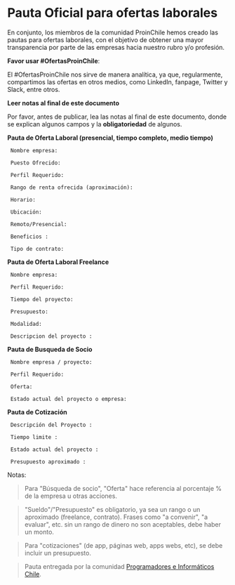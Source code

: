 Pauta Oficial para ofertas laborales
======

En conjunto, los miembros de la comunidad ProinChile hemos creado las pautas para ofertas laborales, con el objetivo de obtener una mayor transparencia por parte de las empresas hacia nuestro rubro y/o profesión.

**Favor usar #OfertasProinChile**:

El #OfertasProinChile nos sirve de manera analítica, ya que, regularmente, compartimos las ofertas en otros medios, como LinkedIn, fanpage, Twitter y Slack, entre otros.

**Leer notas al final de este documento**

Por favor, antes de publicar, lea las notas al final de este documento, donde se explican algunos campos y la **obligatoriedad** de algunos.

**Pauta de Oferta Laboral (presencial, tiempo completo, medio tiempo)**

     Nombre empresa:

     Puesto Ofrecido:

     Perfil Requerido:

     Rango de renta ofrecida (aproximación):

     Horario:

     Ubicación:
     
     Remoto/Presencial:

     Beneficios :

     Tipo de contrato:


**Pauta de Oferta Laboral Freelance**

     Nombre empresa:

     Perfil Requerido:

     Tiempo del proyecto:
     
     Presupuesto:
     
     Modalidad:

     Descripcion del proyecto :
     
     
**Pauta de Busqueda de Socio**

     Nombre empresa / proyecto:

     Perfil Requerido:

     Oferta:
     
     Estado actual del proyecto o empresa:     

**Pauta de Cotización**

     Descripción del Proyecto :
     
     Tiempo limite :
     
     Estado actual del proyecto :  
     
     Presupuesto aproximado :
     

Notas:
> Para "Búsqueda de socio", "Oferta" hace referencia al porcentaje % de la empresa u otras acciones.

> "Sueldo"/"Presupuesto" es obligatorio, ya sea un rango o un aproximado (freelance, contrato). Frases como "a convenir", "a evaluar", etc. sin un rango de dinero no son aceptables, debe haber un monto.

> Para "cotizaciones" (de app, páginas web, apps webs, etc), se debe incluir un presupuesto.

> Pauta entregada por la comunidad [Programadores e Informáticos Chile](http://www.programadores.cl).
